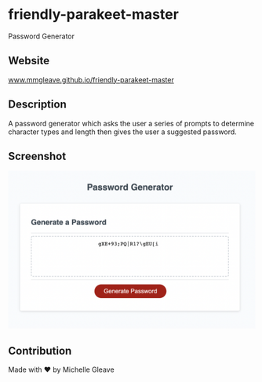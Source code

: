 # friendly-parakeet-master
Password Generator

## Website
www.mmgleave.github.io/friendly-parakeet-master


## Description 
A password generator which asks the user a series of prompts to determine character types and length then gives the user a suggested password.

## Screenshot
<img src="./assets/images/password-generator-screenshot.jpg">

## Contribution
Made with ❤️ by Michelle Gleave

